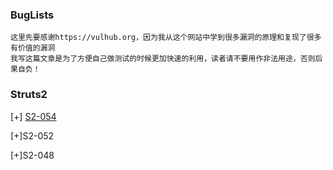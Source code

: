 ### BugLists

```
这里先要感谢https://vulhub.org，因为我从这个网站中学到很多漏洞的原理和复现了很多有价值的漏洞
我写这篇文章是为了方便自己做测试的时候更加快速的利用，读者请不要用作非法用途，否则后果自负！

```
### Struts2
[+] [S2-054](https://github.com/linchong-cmd/BugLists/blob/master/S2-052.md)

[+]S2-052

[+]S2-048
